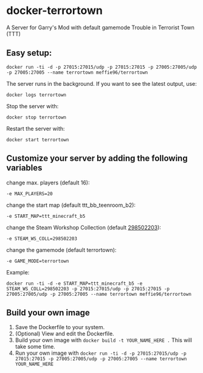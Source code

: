 # docker-terrortown
A Server for Garry's Mod with default gamemode Trouble in Terrorist Town (TTT)

## Easy setup:

`docker run -ti -d -p 27015:27015/udp -p 27015:27015 -p 27005:27005/udp -p 27005:27005 --name terrortown meffie96/terrortown`

The server runs in the background. If you want to see the latest output, use:

`docker logs terrortown`

Stop the server with:

`docker stop terrortown`

Restart the server with:

`docker start terrortown`

## Customize your server by adding the following variables

change max. players (default 16):

`-e MAX_PLAYERS=20`

change the start map (default ttt_bb_teenroom_b2):

`-e START_MAP=ttt_minecraft_b5`

change the Steam Workshop Collection (default [298502203](https://steamcommunity.com/sharedfiles/filedetails/?id=298502203)):

`-e STEAM_WS_COLL=298502203`

change the gamemode (default terrortown):

`-e GAME_MODE=terrortown`

Example:

`docker run -ti -d -e START_MAP=ttt_minecraft_b5 -e STEAM_WS_COLL=298502203 -p 27015:27015/udp -p 27015:27015 -p 27005:27005/udp -p 27005:27005 --name terrortown meffie96/terrortown`

## Build your own image

1. Save the Dockerfile to your system.
2. (Optional) View and edit the Dockerfile.
3. Build your own image with `docker build -t YOUR_NAME_HERE .` This will take some time.
4. Run your own image with `docker run -ti -d -p 27015:27015/udp -p 27015:27015 -p 27005:27005/udp -p 27005:27005 --name terrortown YOUR_NAME_HERE`
